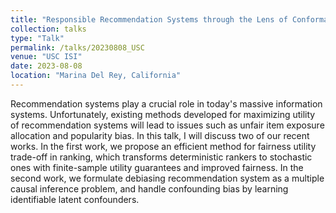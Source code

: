 ```yaml
---
title: "Responsible Recommendation Systems through the Lens of Conformal Prediction and Causal Inference"
collection: talks
type: "Talk"
permalink: /talks/20230808_USC
venue: "USC ISI"
date: 2023-08-08
location: "Marina Del Rey, California"
---
```


Recommendation systems play a crucial role in today's massive information systems. Unfortunately, existing methods developed for maximizing utility of recommendation systems will lead to issues such as unfair item exposure allocation and popularity bias. In this talk, I will discuss two of our recent works. In the first work, we propose an efficient method for fairness utility trade-off in ranking, which transforms deterministic rankers to stochastic ones with finite-sample utility guarantees and improved fairness. In the second work, we formulate debiasing recommendation system as a multiple causal inference problem, and handle confounding bias by learning identifiable latent confounders.

